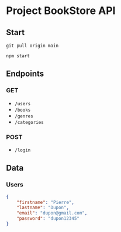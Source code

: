 # Project BookStore API

## Start

`git pull origin main`

`npm start`

## Endpoints

### GET

- `/users`
- `/books`
- `/genres`
- `/categories`

### POST

- `/login`

## Data

### Users

```json
{
	"firstname": "Pierre",
	"lastname": "Dupon",
	"email": "dupon@gmail.com",
	"password": "dupon12345"
}
```